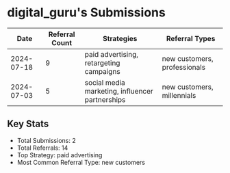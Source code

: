 # digital_guru's Submissions

| Date | Referral Count | Strategies | Referral Types |
|------|----------------|------------|----------------|
| 2024-07-18 | 9 | paid advertising, retargeting campaigns | new customers, professionals |
| 2024-07-03 | 5 | social media marketing, influencer partnerships | new customers, millennials |

## Key Stats
- Total Submissions: 2
- Total Referrals: 14
- Top Strategy: paid advertising
- Most Common Referral Type: new customers
